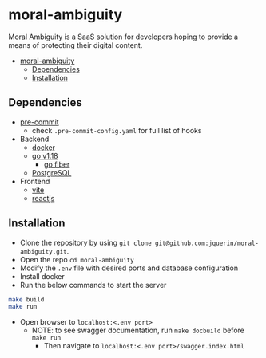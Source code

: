# moral-ambiguity

Moral Ambiguity is a SaaS solution for developers hoping to provide a means of protecting their digital content.

- [moral-ambiguity](#moral-ambiguity)
  - [Dependencies](#dependencies)
  - [Installation](#installation)

## Dependencies
  - [pre-commit](https://pre-commit.com/)
    - check `.pre-commit-config.yaml` for full list of hooks
  - Backend
    - [docker](https://www.docker.com/)
    - [go v1.18](https://go.dev/)
      - [go fiber](https://github.com/gofiber/fiber)
    - [PostgreSQL](https://www.postgresql.org/)
  - Frontend
    - [vite](https://vitejs.dev/)
    - [reactjs](https://reactjs.org/)

## Installation
- Clone the repository by using `git clone git@github.com:jquerin/moral-ambiguity.git`.
- Open the repo `cd moral-ambiguity`
- Modify the `.env` file with desired ports and database configuration
- Install docker
- Run the below commands to start the server

```bash
make build
make run
```
- Open browser to `localhost:<.env port>`
  - NOTE: to see swagger documentation, run `make docbuild` before `make run`
    - Then navigate to `localhost:<.env port>/swagger.index.html`
